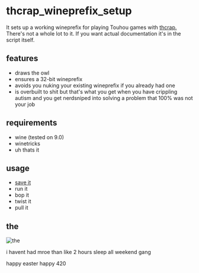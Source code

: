 # thcrap_wineprefix_setup

It sets up a working wineprefix for playing Touhou games with [thcrap.](https://github.com/thpatch/thcrap) There's not a whole lot to it. If you want actual documentation it's in the script itself.

## features

- draws the owl
- ensures a 32-bit wineprefix
- avoids you nuking your existing wineprefix if you already had one
- is overbuilt to shit but that's what you get when you have crippling autism and you get nerdsniped into solving a problem that 100% was not your job

## requirements

- wine (tested on 9.0)
- winetricks
- uh thats it

## usage

- [save it](https://raw.githubusercontent.com/cha0sbuster/thcrap_wineprefix_setup/refs/heads/main/thcrap_wineprefix_setup.sh)
- run it
- bop it
- twist it
- pull it

## the
![the](https://media.tenor.com/b2Q5J_f1txAAAAAj/touhouproject-touhou.gif)


i havent had mroe than like 2 hours sleep all weekend gang

happy easter happy 420
